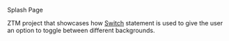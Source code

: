 Splash Page

ZTM project that showcases how [Switch](https://developer.mozilla.org/en-US/docs/Web/JavaScript/Reference/Statements/switch) statement is used to give the user an option to toggle between different backgrounds.
